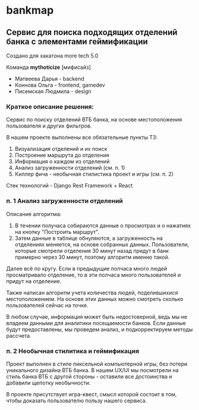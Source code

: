 # bankmap 
## Сервис для поиска подходящих отделений банка с элементами геймификации
Создано для хакатона more tech 5.0 

Команда **mythoticize** [мифисайз]

* Матвеева Дарья - backend
* Коннова Ольга - frontend, gamedev
* Писемская Людмила - design

### Краткое описание решения:

Сервис по поиску отделений ВТБ банка, на основе местоположения пользователя и других фильтров.


В нашем проекте выполнены все обязательные пункты ТЗ:

1) Визуализация отделений и их поиск
2) Построение маршрута до отделения
3) Информация о каждом из отделений
4) Анализ загруженности отделений (см. п. 1)
5) Киллер фича - необычная стилистика проект и игры (см. п. 2)

Стек технологий - Django Rest Framework + React

### п. 1 Анализ загруженности отделений

Описание алгоритма:

1) В течении получаса собираются данные о просмотрах и о нажатиях на кнопку "Построить маршрут".
2) Затем данные в таблице обнуляются, а загруженность на отделениях меняется, на основе собранных данных.
Пользователи, которые смотрели отделения 30 минут назад придут в банк примерно через 30 минут, поэтому алгоритм именно такой.

Далее всё по кругу.
Если в предыдущие полчаса много людей просматривало отделение, то в эти полчаса много пользователей и придут на отделение.

Также написан алгоритм учета количества людей, поделившихися местоположением. На основе этих данных можно смотреть сколько пользователей сейчас на точке.

В любом случае, информация может быть недостоверной, ведь мы не владеем данными для аналитики посещаемости банков. 
Если данные будут предоставлены, мы проведем анализ, и подкорректируем методы рассчета.

### п. 2 Необычная стилитика и геймификация

Проект выполнен в стиле пиксельной компьютерной игры, без потери уникального дизайна ВТБ банка. В нашем UX/UI мы посмотрели на стиль банка ВТБ с другой стороны - 
оставили все достоинства и добавили щепотку необычности.

В проекте присутствует игра-квест, смысл которой состоит в том, чтобы доказать пользователю пользу нашего сервиса.
